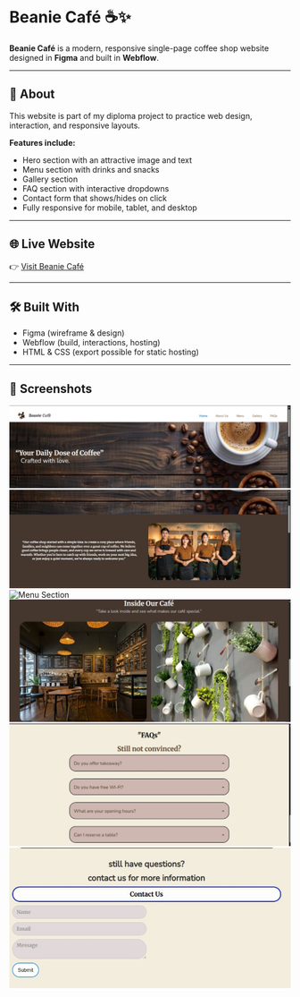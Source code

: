 # Beanie Café ☕✨

**Beanie Café** is a modern, responsive single-page coffee shop website designed in **Figma** and built in **Webflow**.

---

## 📌 About

This website is part of my diploma project to practice web design, interaction, and responsive layouts.

**Features include:**
- Hero section with an attractive image and text
- Menu section with drinks and snacks
- Gallery section
- FAQ section with interactive dropdowns
- Contact form that shows/hides on click
- Fully responsive for mobile, tablet, and desktop

---

## 🌐 Live Website

👉 [Visit Beanie Café](https://dhruvis-marvelous-site-4e8c0b.webflow.io/)

---

## 🛠️ Built With

- Figma (wireframe & design)
- Webflow (build, interactions, hosting)
- HTML & CSS (export possible for static hosting)

---

## 📸 Screenshots
![Hero Section](hero-section.JPG)
![About Section](about-section.JPG)
![Menu Section](beanie-cafe-website/menu-section.JPG)
![Gallery Section](gallery-section.jpg)
![FAQs Section](FAQs-section.jpg)
![Contact Us Form](FAQs-section2.JPG)




